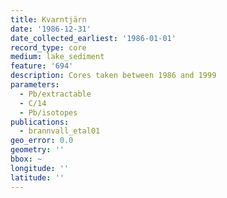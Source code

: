 ```yaml
---
title: Kvarntjärn
date: '1986-12-31'
date_collected_earliest: '1986-01-01'
record_type: core
medium: lake_sediment
feature: '694'
description: Cores taken between 1986 and 1999
parameters:
  - Pb/extractable
  - C/14
  - Pb/isotopes
publications:
  - brannvall_etal01
geo_error: 0.0
geometry: ''
bbox: ~
longitude: ''
latitude: ''
---
```

